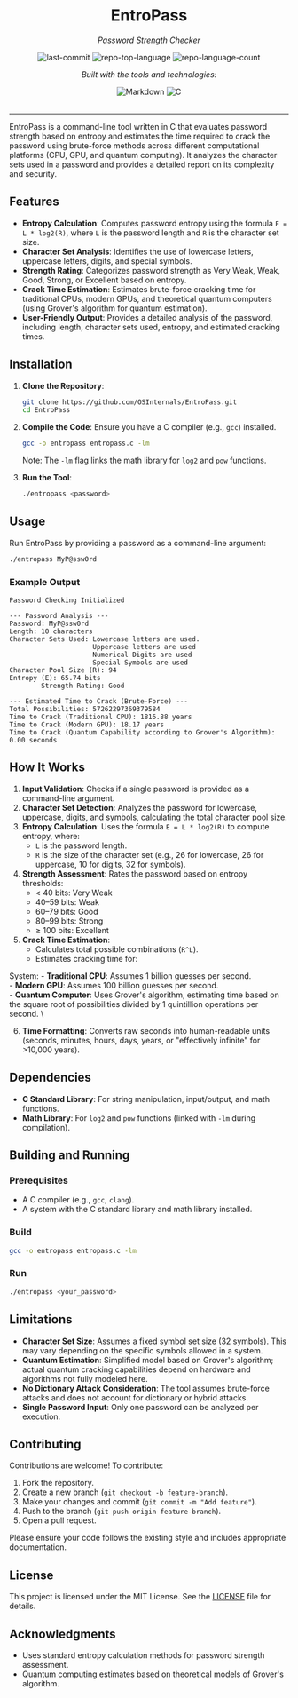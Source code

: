 <div id="top">

<!-- HEADER STYLE: CLASSIC -->
<div align="middle">


# EntroPass

<em>Password Strength Checker</em>

<!-- BADGES -->
<img src="https://img.shields.io/github/last-commit/OSInternals/EntroPass?style=flat&logo=git&logoColor=white&color=0080ff" alt="last-commit">
<img src="https://img.shields.io/github/languages/top/OSInternals/EntroPass?style=flat&color=0080ff" alt="repo-top-language">
<img src="https://img.shields.io/github/languages/count/OSInternals/EntroPass?style=flat&color=0080ff" alt="repo-language-count">

<em>Built with the tools and technologies:</em>

<img src="https://img.shields.io/badge/Markdown-000000.svg?style=flat&logo=Markdown&logoColor=white" alt="Markdown">
<img src="https://img.shields.io/badge/C-A8B9CC.svg?style=flat&logo=C&logoColor=black" alt="C">

</div>
<br>

---

EntroPass is a command-line tool written in C that evaluates password strength based on entropy and estimates the time required to crack the password using brute-force methods across different computational platforms (CPU, GPU, and quantum computing). It analyzes the character sets used in a password and provides a detailed report on its complexity and security.

## Features
- **Entropy Calculation**: Computes password entropy using the formula `E = L * log2(R)`, where `L` is the password length and `R` is the character set size.
- **Character Set Analysis**: Identifies the use of lowercase letters, uppercase letters, digits, and special symbols.
- **Strength Rating**: Categorizes password strength as Very Weak, Weak, Good, Strong, or Excellent based on entropy.
- **Crack Time Estimation**: Estimates brute-force cracking time for traditional CPUs, modern GPUs, and theoretical quantum computers (using Grover's algorithm for quantum estimation).
- **User-Friendly Output**: Provides a detailed analysis of the password, including length, character sets used, entropy, and estimated cracking times.

## Installation
1. **Clone the Repository**:
   ```bash
   git clone https://github.com/OSInternals/EntroPass.git
   cd EntroPass
   ```
2. **Compile the Code**:
   Ensure you have a C compiler (e.g., `gcc`) installed.
   ```bash
   gcc -o entropass entropass.c -lm
   ```
   Note: The `-lm` flag links the math library for `log2` and `pow` functions.

3. **Run the Tool**:
   ```bash
   ./entropass <password>
   ```

## Usage
Run EntroPass by providing a password as a command-line argument:
```bash
./entropass MyP@ssw0rd
```

### Example Output
```plaintext
Password Checking Initialized

--- Password Analysis ---
Password: MyP@ssw0rd
Length: 10 characters
Character Sets Used: Lowercase letters are used.
                     Uppercase letters are used
                     Numerical Digits are used
                     Special Symbols are used
Character Pool Size (R): 94
Entropy (E): 65.74 bits
        Strength Rating: Good

--- Estimated Time to Crack (Brute-Force) ---
Total Possibilities: 57262297369379584
Time to Crack (Traditional CPU): 1816.88 years
Time to Crack (Modern GPU): 18.17 years
Time to Crack (Quantum Capability according to Grover's Algorithm): 0.00 seconds
```

## How It Works
1. **Input Validation**: Checks if a single password is provided as a command-line argument.
2. **Character Set Detection**: Analyzes the password for lowercase, uppercase, digits, and symbols, calculating the total character pool size.
3. **Entropy Calculation**: Uses the formula `E = L * log2(R)` to compute entropy, where:
   - `L` is the password length.
   - `R` is the size of the character set (e.g., 26 for lowercase, 26 for uppercase, 10 for digits, 32 for symbols).
4. **Strength Assessment**: Rates the password based on entropy thresholds:
   - < 40 bits: Very Weak
   - 40–59 bits: Weak
   - 60–79 bits: Good
   - 80–99 bits: Strong
   - ≥ 100 bits: Excellent
5. **Crack Time Estimation**:
   - Calculates total possible combinations (`R^L`).
   - Estimates cracking time for:
    

System: - **Traditional CPU**: Assumes 1 billion guesses per second. \
     - **Modern GPU**: Assumes 100 billion guesses per second. \
     - **Quantum Computer**: Uses Grover's algorithm, estimating time based on the square root of possibilities divided by 1 quintillion operations per second. \
     
6. **Time Formatting**: Converts raw seconds into human-readable units (seconds, minutes, hours, days, years, or "effectively infinite" for >10,000 years).

## Dependencies
- **C Standard Library**: For string manipulation, input/output, and math functions.
- **Math Library**: For `log2` and `pow` functions (linked with `-lm` during compilation).

## Building and Running
### Prerequisites
- A C compiler (e.g., `gcc`, `clang`).
- A system with the C standard library and math library installed.

### Build
```bash
gcc -o entropass entropass.c -lm
```

### Run
```bash
./entropass <your_password>
```

## Limitations
- **Character Set Size**: Assumes a fixed symbol set size (32 symbols). This may vary depending on the specific symbols allowed in a system.
- **Quantum Estimation**: Simplified model based on Grover's algorithm; actual quantum cracking capabilities depend on hardware and algorithms not fully modeled here.
- **No Dictionary Attack Consideration**: The tool assumes brute-force attacks and does not account for dictionary or hybrid attacks.
- **Single Password Input**: Only one password can be analyzed per execution.

## Contributing
Contributions are welcome! To contribute:
1. Fork the repository.
2. Create a new branch (`git checkout -b feature-branch`).
3. Make your changes and commit (`git commit -m "Add feature"`).
4. Push to the branch (`git push origin feature-branch`).
5. Open a pull request.

Please ensure your code follows the existing style and includes appropriate documentation.

## License
This project is licensed under the MIT License. See the [LICENSE](LICENSE) file for details.

## Acknowledgments
- Uses standard entropy calculation methods for password strength assessment.
- Quantum computing estimates based on theoretical models of Grover's algorithm.
